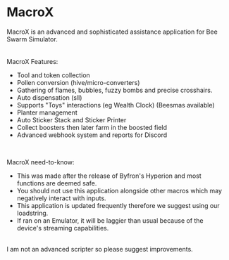 # MacroX

MacroX is an advanced and sophisticated assistance application for Bee Swarm Simulator.
<br>
<br>
<br>
MacroX Features:
- Tool and token collection
- Pollen conversion (hive/micro-converters)
- Gathering of flames, bubbles, fuzzy bombs and precise crosshairs.
- Auto dispensation (sll)
- Supports "Toys" interactions (eg Wealth Clock) (Beesmas available)
- Planter management
- Auto Sticker Stack and Sticker Printer
- Collect boosters then later farm in the boosted field
- Advanced webhook system and reports for Discord
<br>

MacroX need-to-know:
- This was made after the release of Byfron's Hyperion and most functions are deemed safe.
- You should not use this application alongside other macros which may negatively interact with inputs.
- This application is updated frequently therefore we suggest using our loadstring.
- If ran on an Emulator, it will be laggier than usual because of the device's streaming capabilities.

<br>
I am not an advanced scripter so please suggest improvements.
